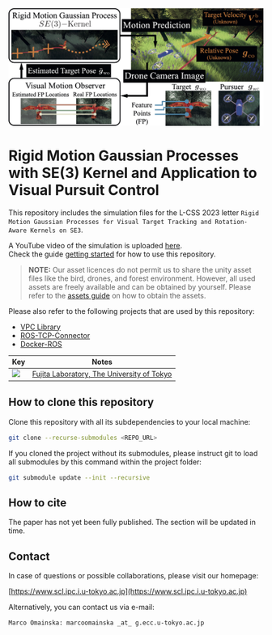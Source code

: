 ![Teaser](imgs/teaser.jpg)

# Rigid Motion Gaussian Processes with SE(3) Kernel and Application to Visual Pursuit Control

This repository includes the simulation files for the L-CSS 2023 letter
`Rigid Motion Gaussian Processes for Visual Target Tracking and Rotation-Aware Kernels on SE3`.

A YouTube video of the simulation is uploaded [here][YT].  
Check the guide [getting started](GETTING_STARTED.md) for how to use this repository.

> **NOTE:** Our asset licences do not permit us to share the unity asset files like the bird, drones, and forest environment.
> However, all used assets are freely available and can be obtained by yourself.
> Please refer to the [assets guide](ASSETS.md) on how to obtain the assets.

Please also refer to the following projects that are used by this repository:

- [VPC Library][VPC]
- [ROS-TCP-Connector][ROS-TCP-Connector]
- [Docker-ROS][DOCKER-ROS]

| Key | Notes |
| --- | --- |
| [<img src="https://www.scl.ipc.i.u-tokyo.ac.jp/cgi-bin/wp-content/uploads/2020/05/ut_logo.png" height="60">](https://www.scl.ipc.i.u-tokyo.ac.jp) | [Fujita Laboratory, The University of Tokyo](https://www.scl.ipc.i.u-tokyo.ac.jp) |

## How to clone this repository

Clone this repository with all its subdependencies to your local machine:

```bash
git clone --recurse-submodules <REPO_URL>
```

If you cloned the project without its submodules, please instruct git to load all submodules by this command within the project folder:

```bash
git submodule update --init --recursive
```

## How to cite

The paper has not yet been fully published.
The section will be updated in time.

## Contact

In case of questions or possible collaborations, please visit our homepage:

[https://www.scl.ipc.i.u-tokyo.ac.jp](https://www.scl.ipc.i.u-tokyo.ac.jp)

Alternatively, you can contact us via e-mail:

```http
Marco Omainska: marcoomainska _at_ g.ecc.u-tokyo.ac.jp
```

[YT]:https://youtu.be/yf2JhwhPAoA
[VPC]:https://github.com/marciska/vpc-library
[ROS-TCP-Connector]:https://github.com/Unity-Technologies/ROS-TCP-Connector
[DOCKER-ROS]:https://github.com/wojas/docker-mac-network

